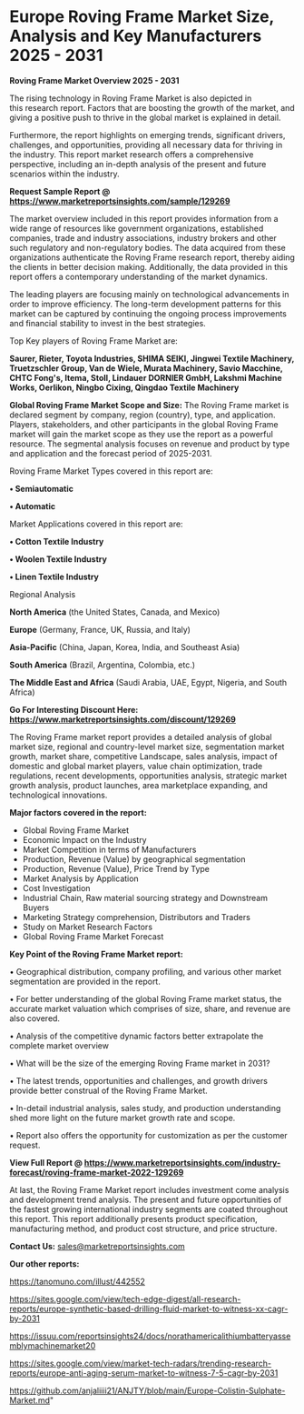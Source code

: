 # Europe Roving Frame Market Size, Analysis and Key Manufacturers 2025 - 2031

<Strong> Roving Frame Market Overview 2025 - 2031</strong>

The rising technology in Roving Frame Market is also depicted in this research report. Factors that are boosting the growth of the market, and giving a positive push to thrive in the global market is explained in detail.

Furthermore, the report highlights on emerging trends, significant drivers, challenges, and opportunities, providing all necessary data for thriving in the industry. This report market research offers a comprehensive perspective, including an in-depth analysis of the present and future scenarios within the industry.

<strong>Request Sample Report @ <a href=https://www.marketreportsinsights.com/sample/129269>https://www.marketreportsinsights.com/sample/129269</a></strong>

The market overview included in this report provides information from a wide range of resources like government organizations, established companies, trade and industry associations, industry brokers and other such regulatory and non-regulatory bodies. The data acquired from these organizations authenticate the Roving Frame research report, thereby aiding the clients in better decision making. Additionally, the data provided in this report offers a contemporary understanding of the market dynamics.

The leading players are focusing mainly on technological advancements in order to improve efficiency. The long-term development patterns for this market can be captured by continuing the ongoing process improvements and financial stability to invest in the best strategies.

Top Key players of Roving Frame Market are:

<strong>Saurer, Rieter, Toyota Industries, SHIMA SEIKI, Jingwei Textile Machinery, Truetzschler Group, Van de Wiele, Murata Machinery, Savio Macchine, CHTC Fong's, Itema, Stoll, Lindauer DORNIER GmbH, Lakshmi Machine Works, Oerlikon, Ningbo Cixing, Qingdao Textile Machinery</strong>

<strong><b>Global Roving Frame Market Scope and Size:</b></strong>
The Roving Frame market is declared segment by company, region (country), type, and application. Players, stakeholders, and other participants in the global Roving Frame market will gain the market scope as they use the report as a powerful resource. The segmental analysis focuses on revenue and product by type and application and the forecast period of 2025-2031.

Roving Frame Market Types covered in this report are:

<strong>• Semiautomatic

• Automatic</strong>

Market Applications covered in this report are:

<strong>• Cotton Textile Industry

• Woolen Textile Industry

• Linen Textile Industry</strong> 

Regional Analysis

<strong>North America</strong> (the United States, Canada, and Mexico)

<strong>Europe</strong> (Germany, France, UK, Russia, and Italy)

<strong>Asia-Pacific</strong> (China, Japan, Korea, India, and Southeast Asia)

<strong>South America</strong> (Brazil, Argentina, Colombia, etc.)

<strong>The Middle East and Africa</strong> (Saudi Arabia, UAE, Egypt, Nigeria, and South Africa)

<strong>Go For Interesting Discount Here: <a href=https://www.marketreportsinsights.com/discount/129269>https://www.marketreportsinsights.com/discount/129269</a></strong>

The Roving Frame market report provides a detailed analysis of global market size, regional and country-level market size, segmentation market growth, market share, competitive Landscape, sales analysis, impact of domestic and global market players, value chain optimization, trade regulations, recent developments, opportunities analysis, strategic market growth analysis, product launches, area marketplace expanding, and technological innovations.

<strong><b>Major factors covered in the report:</b></strong>
<ul>
  <li>Global Roving Frame Market </li>
  <li>Economic Impact on the Industry</li>
  <li>Market Competition in terms of Manufacturers</li>
  <li>Production, Revenue (Value) by geographical segmentation</li>
  <li>Production, Revenue (Value), Price Trend by Type</li>
  <li>Market Analysis by Application</li>
  <li>Cost Investigation</li>
  <li>Industrial Chain, Raw material sourcing strategy and Downstream Buyers</li>
  <li>Marketing Strategy comprehension, Distributors and Traders</li>
  <li>Study on Market Research Factors</li>
  <li>Global Roving Frame Market Forecast</li>
</ul>

<strong><b>Key Point of the Roving Frame Market report:</b></strong>

• Geographical distribution, company profiling, and various other market segmentation are provided in the report.

• For better understanding of the global Roving Frame market status, the accurate market valuation which comprises of size, share, and revenue are also covered.

• Analysis of the competitive dynamic factors better extrapolate the complete market overview

• What will be the size of the emerging Roving Frame market in 2031?

• The latest trends, opportunities and challenges, and growth drivers provide better construal of the Roving Frame Market.

• In-detail industrial analysis, sales study, and production understanding shed more light on the future market growth rate and scope.

• Report also offers the opportunity for customization as per the customer request.

<strong><b>View Full Report @ <a href=https://www.marketreportsinsights.com/industry-forecast/roving-frame-market-2022-129269>https://www.marketreportsinsights.com/industry-forecast/roving-frame-market-2022-129269</a></b></strong>


At last, the Roving Frame Market report includes investment come analysis and development trend analysis. The present and future opportunities of the fastest growing international industry segments are coated throughout this report. This report additionally presents product specification, manufacturing method, and product cost structure, and price structure.

<strong>Contact Us:</strong>
sales@marketreportsinsights.com

<strong>Our other reports:</strong>

<a href=https://tanomuno.com/illust/442552>https://tanomuno.com/illust/442552</a>

<a href=https://sites.google.com/view/tech-edge-digest/all-research-reports/europe-synthetic-based-drilling-fluid-market-to-witness-xx-cagr-by-2031>https://sites.google.com/view/tech-edge-digest/all-research-reports/europe-synthetic-based-drilling-fluid-market-to-witness-xx-cagr-by-2031</a>

<a href=https://issuu.com/reportsinsights24/docs/norathamericalithiumbatteryassemblymachinemarket20>https://issuu.com/reportsinsights24/docs/norathamericalithiumbatteryassemblymachinemarket20</a>

<a href=https://sites.google.com/view/market-tech-radars/trending-research-reports/europe-anti-aging-serum-market-to-witness-7-5-cagr-by-2031>https://sites.google.com/view/market-tech-radars/trending-research-reports/europe-anti-aging-serum-market-to-witness-7-5-cagr-by-2031</a>

<a href=https://github.com/anjaliiii21/ANJTY/blob/main/Europe-Colistin-Sulphate-Market.md>https://github.com/anjaliiii21/ANJTY/blob/main/Europe-Colistin-Sulphate-Market.md</a>"
